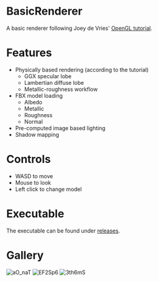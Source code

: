 # BasicRenderer
A basic renderer following Joey de Vries' [OpenGL tutorial](https://learnopengl.com/).

# Features
- Physically based rendering (according to the tutorial)
  - GGX specular lobe
  - Lambertian diffuse lobe
  - Metallic-roughness workflow
- FBX model loading
  - Albedo
  - Metallic
  - Roughness
  - Normal
- Pre-computed image based lighting
- Shadow mapping

# Controls
- WASD to move
- Mouse to look
- Left click to change model

# Executable
The executable can be found under [releases](https://github.com/mooddood235/PBR-Rasterizer/releases/tag/1.0).

# Gallery
![aO_naT](https://github.com/mooddood235/PBR-Rasterizer/assets/62807754/4e3ee52a-1d77-4e64-a3ff-20cc703f9069)
![EF2Sp6](https://github.com/mooddood235/PBR-Rasterizer/assets/62807754/6ef3959c-4604-4e21-9a13-3cee1f371494)
![3th6mS](https://github.com/mooddood235/PBR-Rasterizer/assets/62807754/e9269eae-bc4b-440c-9a23-f6a5d77c7cf8)




